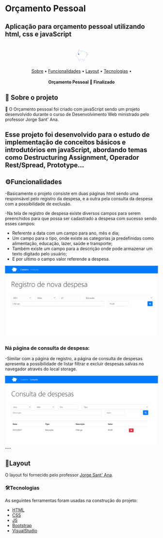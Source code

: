 # Orçamento Pessoal
## Aplicação para orçamento pessoal utilizando html, css e javaScript
<h1 align="center">
  <img title="Orçamento Pessoal" src="logo.png"/>
</h1>

<p align="center">
 <a href="#sobre-o-projeto">Sobre</a> •
 <a href="#funcionalidades">Funcionalidades</a> •
 <a href="#layout">Layout</a> • 
 <a href="#tecnologias">Tecnologias</a> • 
</p>

<h4 align="center"> 
	 Orçamento Pessoal 💸 Finalizado
</h4>

## 💸 Sobre o projeto

💸 O Orçamento pessoal foi criado com javaScript sendo um projeto desenvolvido durante o curso de Desenvolvimento Web ministrado pelo professor Jorge Sant' Ana.

Esse projeto foi desenvolvido para o estudo de implementação de conceitos básicos e introdutórios em javaScript, abordando temas como Destructuring Assignment, Operador Rest/Spread, Prototype...
---

## ⚙Funcionalidades

-Basicamente o projeto consiste em duas páginas html sendo uma responsável pelo registro da despesa, e a outra pela consulta da despesa com a possibilidade de exclusão. 

-Na tela de registro de despesa existe diversos campos para serem preenchidos para que possa ser cadastrado a despesa com sucesso sendo esses campos:
  - Referente a data com um campo para ano, mês e dia;
  - Um campo para o tipo, onde existe as categorias ja predefinidas como alimentação, educação, lazer, saúde e transporte;
  - Também existe um campo para a descrição onde pode armazenar um texto digitado pelo usuário;
  - E por ultimo o campo valor referende a despesa.
  
  <img title="registro Despesa" src="registroDespesa.png"/>
  
  <h3> Ná página de consulta de despesa:</h3>
  
  -Similar com a página de registro, a página de consulta de despesas apresenta a possibilidade de listar filtrar e excluir despesas salvas no navegador através do local storage.
  
  <img title="consulta Despesa" src="consultaDespesa.png"/>
  ---

## 🎨Layout

O layout foi fornecido pelo professor 
[Jorge Sant' Ana](https://www.linkedin.com/in/jorgesantanabr/).


### 🛠Tecnologias

As seguintes ferramentas foram usadas na construção do projeto:

- [HTML](https://www.w3schools.com/html/default.asp)
- [CSS](https://www.w3schools.com/css/)
- [JS](https://developer.mozilla.org/pt-BR/docs/Web/JavaScript)
- [Bootstrap](https://getbootstrap.com/)
- [VisualStudio](https://visualstudio.microsoft.com/pt-br/)
